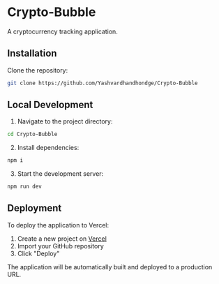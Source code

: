 # Crypto-Bubble

A cryptocurrency tracking application.

## Installation

Clone the repository:
```bash
git clone https://github.com/Yashvardhandhondge/Crypto-Bubble
```

## Local Development

1. Navigate to the project directory:
```bash
cd Crypto-Bubble
```

2. Install dependencies:
```bash
npm i
```

3. Start the development server:
```bash
npm run dev
```

## Deployment

To deploy the application to Vercel:

1. Create a new project on [Vercel](https://vercel.com)
2. Import your GitHub repository
3. Click "Deploy"

The application will be automatically built and deployed to a production URL.
